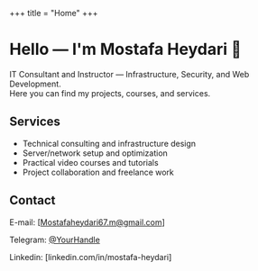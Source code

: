 +++
title = "Home"
+++

# Hello — I'm Mostafa Heydari 👋

IT Consultant and Instructor — Infrastructure, Security, and Web Development.  
Here you can find my projects, courses, and services.

## Services
- Technical consulting and infrastructure design
- Server/network setup and optimization
- Practical video courses and tutorials
- Project collaboration and freelance work

## Contact
E-mail: [Mostafaheydari67.m@gmail.com]

Telegram: [@YourHandle](https://t.me/YourHandle)

Linkedin: [linkedin.com/in/mostafa-heydari]
